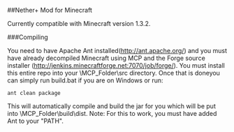 ##Nether+ Mod for Minecraft

Currently compatible with Minecraft version 1.3.2.


###Compiling

You need to have Apache Ant installed(http://ant.apache.org/) and you must have already decompiled Minecraft using MCP and the Forge source installer (http://jenkins.minecraftforge.net:7070/job/forge/). You must install this entire repo into your \MCP_Folder\src directory. Once that is doneyou can simply run build.bat if you are on Windows or run:

    ant clean package
    
This will automatically compile and build the jar for you which will be put into \MCP_Folder\build\dist. Note: For this to work, you must have added Ant to your "PATH".